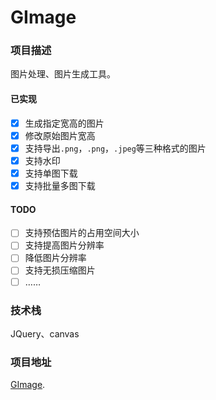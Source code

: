 # GImage

### 项目描述

图片处理、图片生成工具。

#### 已实现

- [x] 生成指定宽高的图片
- [x] 修改原始图片宽高
- [x] 支持导出`.png`，`.png`，`.jpeg`等三种格式的图片
- [x] 支持水印
- [x] 支持单图下载
- [x] 支持批量多图下载

#### TODO

- [ ] 支持预估图片的占用空间大小
- [ ] 支持提高图片分辨率
- [ ] 降低图片分辨率
- [ ] 支持无损压缩图片
- [ ] ……

### 技术栈

JQuery、canvas

### 项目地址

[GImage](https://hbuecx.com/GImage/).
